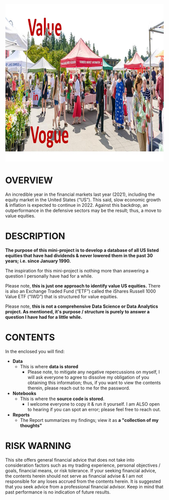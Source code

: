 <p align="center">
  <img width="850" height="500" src="https://github.com/sobcza11/Value_in_Vogue/blob/main/_other/v_in_v.jpg">
</p>


# OVERVIEW
An incredible year in the financial markets last year (2021), including the equity market in the United States (“US”). This said, slow economic growth & inflation is expected to continue in 2022. Against this backdrop, an outperformance in the defensive sectors may be the result; thus, a move to value equities. 

# DESCRIPTION
**The purpose of this mini-project is to develop a database of all US listed equities that have had dividends & never lowered them in the past 30 years; i.e. since January 1990.** 

The inspiration for this mini-project is nothing more than answering a question I personally have had for a while. 

Please note, **this is just one approach to identify value US equities.** There is also an Exchange Traded Fund (“ETF”) called the iShares Russell 1000 Value ETF (“IWD”) that is structured for value equities. 

Please note, **this is not a comprehensive Data Science or Data Analytics project. As mentioned, it's purpose / structure is purely to answer a question I have had for a little while.**

# CONTENTS
In the enclosed you will find:
   * **Data**
     * This is where **data is stored**
        * Please note, to mitigate any negative repercussions on myself, I will ask everyone to agree to dissolve my obligation of you obtaining this information; thus, if you want to view the contents therein, please reach out to me for the password.
   * **Notebooks**
     * This is where the **source code is stored**.
        * I welcome everyone to copy it & run it yourself. I am ALSO open to hearing if you can spot an error; please feel free to reach out.
   * **Reports**
     * The Report summarizes my findings; view it as **a "collection of my thoughts"**

# RISK WARNING
This site offers general financial advice that does not take into consideration factors such as my trading experience, personal objectives / goals, financial means, or risk tolerance. If your seeking financial advice, the contents herein should not serve as financial advise & I am not responsible for any loses accrued from the contents herein. It is suggested that you seek advice from a professional financial advisor. Keep in mind that past performance is no indication of future results.

